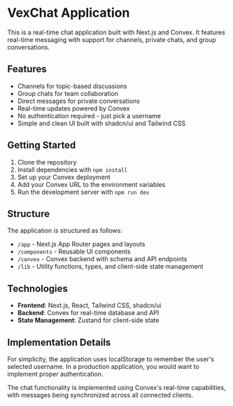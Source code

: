 # VexChat Application

This is a real-time chat application built with Next.js and Convex. It features real-time messaging with support for channels, private chats, and group conversations.

## Features

- Channels for topic-based discussions
- Group chats for team collaboration
- Direct messages for private conversations
- Real-time updates powered by Convex
- No authentication required - just pick a username
- Simple and clean UI built with shadcn/ui and Tailwind CSS

## Getting Started

1. Clone the repository
2. Install dependencies with `npm install`
3. Set up your Convex deployment
4. Add your Convex URL to the environment variables
5. Run the development server with `npm run dev`

## Structure

The application is structured as follows:

- `/app` - Next.js App Router pages and layouts
- `/components` - Reusable UI components
- `/convex` - Convex backend with schema and API endpoints
- `/lib` - Utility functions, types, and client-side state management

## Technologies

- **Frontend**: Next.js, React, Tailwind CSS, shadcn/ui
- **Backend**: Convex for real-time database and API
- **State Management**: Zustand for client-side state

## Implementation Details

For simplicity, the application uses localStorage to remember the user's selected username. In a production application, you would want to implement proper authentication.

The chat functionality is implemented using Convex's real-time capabilities, with messages being synchronized across all connected clients.
